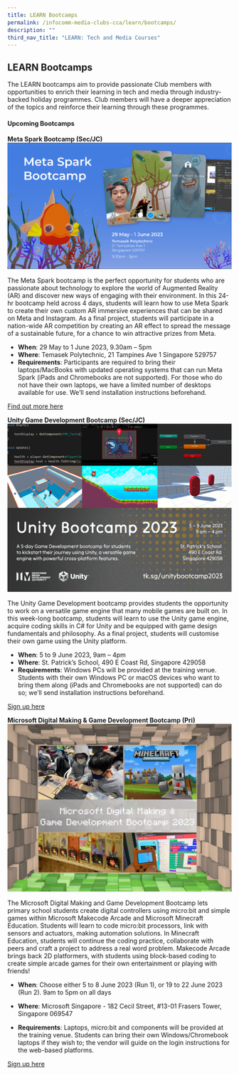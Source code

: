 ```yaml
---
title: LEARN Bootcamps
permalink: /infocomm-media-clubs-cca/learn/bootcamps/
description: ""
third_nav_title: "LEARN: Tech and Media Courses"
---
```

## LEARN Bootcamps

The LEARN bootcamps aim to provide passionate Club members with opportunities to enrich their learning in tech and media through industry-backed holiday programmes. Club members will have a deeper appreciation of the topics and reinforce their learning through these programmes.

#### Upcoming Bootcamps

**Meta Spark Bootcamp (Sec/JC)**
![](/images/Icmclub/meta%20spark%20bootcamp.png)

The Meta Spark bootcamp is the perfect opportunity for students who are passionate about technology to explore the world of Augmented Reality (AR) and discover new ways of engaging with their environment. In this 24-hr bootcamp held across 4 days, students will learn how to use Meta Spark to create their own custom AR immersive experiences that can be shared on Meta and Instagram. As a final project, students will participate in a nation-wide AR competition by creating an AR effect to spread the message of a sustainable future, for a chance to win attractive prizes from Meta.

*   **When**: 29 May to 1 June 2023, 9.30am – 5pm
*   **Where**: Temasek Polytechnic, 21 Tampines Ave 1 Singapore 529757
*   **Requirements**: Participants are required to bring their laptops/MacBooks with updated operating systems that can run Meta Spark (iPads and Chromebooks are not supported). For those who do not have their own laptops, we have a limited number of desktops available for use. We’ll send installation instructions beforehand.

[Find out more here](https://go.gov.sg/sparkarmay23)

**Unity Game Development Bootcamp (Sec/JC)**
![](/images/Icmclub/unity%20bootcamp.png)

The Unity Game Development bootcamp provides students the opportunity to work on a versatile game engine that many mobile games are built on. In this week-long bootcamp, students will learn to use the Unity game engine, acquire coding skills in C# for Unity and be equipped with game design fundamentals and philosophy. As a final project, students will customise their own game using the Unity platform.

*   **When**: 5 to 9 June 2023, 9am – 4pm
*   **Where**: St. Patrick’s School, 490 E Coast Rd, Singapore 429058
*   **Requirements**: Windows PCs will be provided at the training venue. Students with their own Windows PC or macOS devices who want to bring them along (iPads and Chromebooks are not supported) can do so; we’ll send installation instructions beforehand.

[Sign up here](https://go.gov.sg/unity-bc23)

**Microsoft Digital Making & Game Development Bootcamp (Pri)**
![](/images/Icmclub/microsoft%20digital%20making%20&%20game%20development%20bootcamp%20(pri).jpg)

The Microsoft Digital Making and Game Development Bootcamp lets primary school students create digital controllers using micro:bit and simple games within Microsoft Makecode Arcade and Microsoft Minecraft Education. Students will learn to code micro:bit processors, link with sensors and actuators, making automation solutions. In Minecraft Education, students will continue the coding practice, collaborate with peers and craft a project to address a real word problem. Makecode Arcade brings back 2D platformers, with students using block-based coding to create simple arcade games for their own entertainment or playing with friends!

*   **When**: Choose either 5 to 8 June 2023 (Run 1), or 19 to 22 June 2023 (Run 2). 9am to 5pm on all days
    
*   **Where**: Microsoft Singapore - 182 Cecil Street, #13-01 Frasers Tower, Singapore 069547
*   **Requirements**: Laptops, micro:bit and components will be provided at the training venue. Students can bring their own Windows/Chromebook laptops if they wish to; the vendor will guide on the login instructions for the web-based platforms.

[Sign up here](https://go.gov.sg/microsoft-bc23)